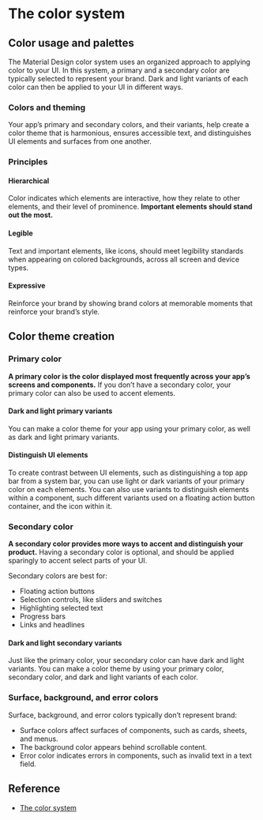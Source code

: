 # The color system

## Color usage and palettes

The Material Design color system uses an organized approach to applying color to your UI. In this system, a primary and a secondary color are typically selected to represent your brand. Dark and light variants of each color can then be applied to your UI in different ways.

### Colors and theming

Your app’s primary and secondary colors, and their variants, help create a color theme that is harmonious, ensures accessible text, and distinguishes UI elements and surfaces from one another.

### Principles

#### Hierarchical

Color indicates which elements are interactive, how they relate to other elements, and their level of prominence. **Important elements should stand out the most.**

#### Legible

Text and important elements, like icons, should meet legibility standards when appearing on colored backgrounds, across all screen and device types.

#### Expressive

Reinforce your brand by showing brand colors at memorable moments that reinforce your brand’s style.

## Color theme creation

### Primary color

**A primary color is the color displayed most frequently across your app’s screens and components.** If you don’t have a secondary color, your primary color can also be used to accent elements.

#### Dark and light primary variants

You can make a color theme for your app using your primary color, as well as dark and light primary variants.

#### Distinguish UI elements

To create contrast between UI elements, such as distinguishing a top app bar from a system bar, you can use light or dark variants of your primary color on each elements. You can also use variants to distinguish elements within a component, such different variants used on a floating action button container, and the icon within it.

### Secondary color

**A secondary color provides more ways to accent and distinguish your product.** Having a secondary color is optional, and should be applied sparingly to accent select parts of your UI.

Secondary colors are best for:

- Floating action buttons
- Selection controls, like sliders and switches
- Highlighting selected text
- Progress bars
- Links and headlines

#### Dark and light secondary variants

Just like the primary color, your secondary color can have dark and light variants. You can make a color theme by using your primary color, secondary color, and dark and light variants of each color.

### Surface, background, and error colors

Surface, background, and error colors typically don’t represent brand:

- Surface colors affect surfaces of components, such as cards, sheets, and menus.
- The background color appears behind scrollable content.
- Error color indicates errors in components, such as invalid text in a text field.

## Reference

- [The color system](https://material.io/design/color/the-color-system.html)
